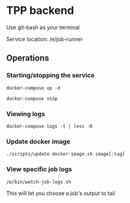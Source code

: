 # TPP backend

Use git-bash as your terminal

Service location: /e/job-runner

## Operations

### Starting/stopping the service

    docker-compose up -d

    docker-compose stop

### Viewing logs

    docker-compose logs -t | less -R

### Update docker image

    ./scripts/update-docker-image.sh image[:tag]

### View specific job logs

    /e/bin/watch-job-logs.sh

This will let you choose a job's output to tail


